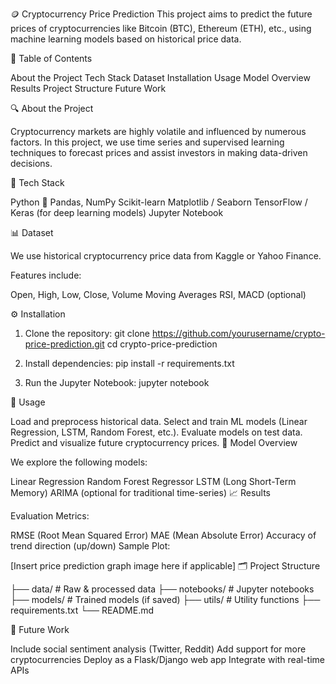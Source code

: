 🪙 Cryptocurrency Price Prediction
This project aims to predict the future prices of cryptocurrencies like Bitcoin (BTC), Ethereum (ETH), etc., using machine learning models based on historical price data.

📌 Table of Contents

About the Project
Tech Stack
Dataset
Installation
Usage
Model Overview
Results
Project Structure
Future Work

🔍 About the Project

Cryptocurrency markets are highly volatile and influenced by numerous factors. In this project, we use time series and supervised learning techniques to forecast prices and assist investors in making data-driven decisions.

🧰 Tech Stack

Python 🐍
Pandas, NumPy
Scikit-learn
Matplotlib / Seaborn
TensorFlow / Keras (for deep learning models)
Jupyter Notebook

📊 Dataset

We use historical cryptocurrency price data from Kaggle or Yahoo Finance.

Features include:

Open, High, Low, Close, Volume
Moving Averages
RSI, MACD (optional)

⚙️ Installation

1. Clone the repository:
      git clone https://github.com/yourusername/crypto-price-prediction.git
      cd crypto-price-prediction

2. Install dependencies:
      pip install -r requirements.txt

3. Run the Jupyter Notebook:
      jupyter notebook

🚀 Usage

Load and preprocess historical data.
Select and train ML models (Linear Regression, LSTM, Random Forest, etc.).
Evaluate models on test data.
Predict and visualize future cryptocurrency prices.
🧠 Model Overview

We explore the following models:

Linear Regression
Random Forest Regressor
LSTM (Long Short-Term Memory)
ARIMA (optional for traditional time-series)
📈 Results

Evaluation Metrics:

RMSE (Root Mean Squared Error)
MAE (Mean Absolute Error)
Accuracy of trend direction (up/down)
Sample Plot:

[Insert price prediction graph image here if applicable]
🗂️ Project Structure

├── data/                 # Raw & processed data
├── notebooks/            # Jupyter notebooks
├── models/               # Trained models (if saved)
├── utils/                # Utility functions
├── requirements.txt
└── README.md

🔮 Future Work

Include social sentiment analysis (Twitter, Reddit)
Add support for more cryptocurrencies
Deploy as a Flask/Django web app
Integrate with real-time APIs
